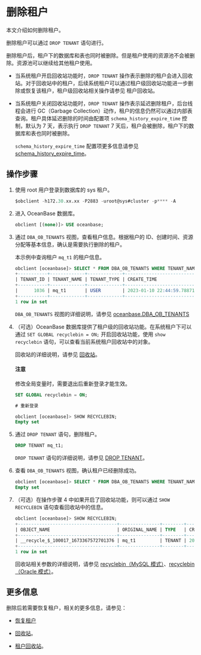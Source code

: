 # 删除租户

本文介绍如何删除租户。

删除租户可以通过 `DROP TENANT` 语句进行。

删除租户后，租户下的数据库和表也同时被删除。但是租户使用的资源池不会被删除。资源池可以继续给其他租户使用。

* 当系统租户开启回收站功能时，`DROP TENANT` 操作表示删除的租户会进入回收站。对于回收站中的租户，后续系统租户可以通过租户级回收站功能进一步删除或恢复该租户，租户级回收站相关操作请参见 租户回收站。

* 当系统租户关闭回收站功能时，`DROP TENANT` 操作表示延迟删除租户，后台线程会进行 GC（Garbage Collection）动作，租户的信息仍然可以通过内部表查询。租户具体延迟删除的时间由配置项 `schema_history_expire_time` 控制，默认为 7 天，表示执行 `DROP TENANT` 7 天后，租户会被删除，租户下的数据库和表也同时被删除。

  `schema_history_expire_time` 配置项更多信息请参见 [schema_history_expire_time](../../../7.reference/5.system-reference/1.system-configuration-items/3.cluster-level-configuration-items/180.schema_history_expire_time.md)。

## 操作步骤

1. 使用 root 用户登录到数据库的 sys 租户。

    ```sql
    $obclient -h172.30.xx.xx -P2883 -uroot@sys#cluster -p**** -A
    ```

2. 进入 OceanBase 数据库。

    ```sql
    obclient [(none)]> USE oceanbase;
    ```

3. 通过 `DBA_OB_TENANTS` 视图，查看租户信息。根据租户的 ID、创建时间、资源分配等基本信息，确认是需要执行删除的租户。

   本示例中查询租户 `mq_t1` 的租户信息。

    ```sql
    obclient [oceanbase]> SELECT * FROM DBA_OB_TENANTS WHERE TENANT_NAME = 'mq_t1';
    +-----------+-------------+-------------+----------------------------+----------------------------+--------------+---------------------------------------------+-------------------+--------------------+--------+---------------+--------+
    | TENANT_ID | TENANT_NAME | TENANT_TYPE | CREATE_TIME                | MODIFY_TIME                | PRIMARY_ZONE | LOCALITY                                    | PREVIOUS_LOCALITY | COMPATIBILITY_MODE | STATUS | IN_RECYCLEBIN | LOCKED |
    +-----------+-------------+-------------+----------------------------+----------------------------+--------------+---------------------------------------------+-------------------+--------------------+--------+---------------+--------+
    |      1036 | mq_t1       | USER        | 2023-01-10 22:44:59.788717 | 2023-01-11 00:19:32.700572 | zone1,zone2  | FULL{1}@zone1, FULL{1}@zone2, FULL{1}@zone3 | NULL              | MYSQL              | NORMAL | NO            | NO     |
    +-----------+-------------+-------------+----------------------------+----------------------------+--------------+---------------------------------------------+-------------------+--------------------+--------+---------------+--------+
    1 row in set
    ```

    `DBA_OB_TENANTS` 视图的详细说明，请参见 [oceanbase.DBA_OB_TENANTS](../../../7.reference/5.system-reference/4.system-view-of-mysql-mode/2.dictionary-view-of-mysql-mode/58.oceanbase-dba_ob_tenants-of-mysql-mode.md)

4. （可选）OceanBase 数据库提供了租户级的回收站功能。在系统租户下可以通过 `SET GLOBAL recyclebin = ON;` 开启回收站功能，使用 `show recyclebin` 语句，可以查看当前系统租户回收站中的对象。

    回收站的详细说明，请参见 [回收站](../../../7.reference/1.oceanbase-database-concepts/10.high-data-reliability-and-availability/4.data-protection/4.recycle-bin.md)。

    <main id="notice" type='notice'>
     <h4>注意</h4>
     <p>修改全局变量时，需要退出后重新登录才能生效。</p>
    </main>

    ```sql
    SET GLOBAL recyclebin = ON; 
    
    # 重新登录

    obclient [oceanbase]> SHOW RECYCLEBIN;
    Empty set
    ```

5. 通过 `DROP TENANT` 语句，删除租户。

    ```sql
    DROP TENANT mq_t1;
    ```

    `DROP TENANT` 语句的详细说明，请参见 [DROP TENANT](../../../7.reference/4.development-guide-refactoring/1.sql-syntax/1.system-tenants/11.drop-tenant.md)。

6. 查看 `DBA_OB_TENANTS` 视图，确认租户已经删除成功。

    ```sql
    obclient [oceanbase]> SELECT * FROM DBA_OB_TENANTS WHERE TENANT_NAME = 'mq_t1';
    Empty set
    ```

7. （可选）在操作步骤 4 中如果开启了回收站功能，则可以通过 `SHOW RECYCLEBIN` 语句查看回收站中的信息。

    ```sql
    obclient [oceanbase]> SHOW RECYCLEBIN;
    +-------------------------------------+---------------+--------+----------------------------+
    | OBJECT_NAME                         | ORIGINAL_NAME | TYPE   | CREATETIME                 |
    +-------------------------------------+---------------+--------+----------------------------+
    | __recycle_$_100017_1673367572701376 | mq_t1         | TENANT | 2023-01-11 00:23:36.317242 |
    +-------------------------------------+---------------+--------+----------------------------+
    1 row in set
    ```

    回收站相关参数的详细说明，请参见 [recyclebin（MySQL 模式）](../../../7.reference/5.system-reference/2.system-variable-of-mysql-mode/113.recyclebin-of-mysql-mode.md)、[recyclebin（Oracle 模式）](../../../7.reference/5.system-reference/3.system-variable-of-oracle-mode/112.recyclebin-of-oracle-mode.md)。

## 更多信息

删除后若需要恢复租户，相关的更多信息，请参见：

* [恢复租户](13.restore-tenant.md)

* [回收站](../../../7.reference/1.oceanbase-database-concepts/10.high-data-reliability-and-availability/4.data-protection/4.recycle-bin.md)。

* [租户回收站](../../../7.reference/2.administrator-guide/5.backup-and-recovery/1.flashback/3.tenant-recycle.md)。